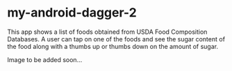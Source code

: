 # my-android-dagger-2
This app shows a list of foods obtained from USDA Food Composition Databases. A user can tap on one of the foods and see the sugar content of the food along with a thumbs up or thumbs down on the amount of sugar.

Image to be added soon...
